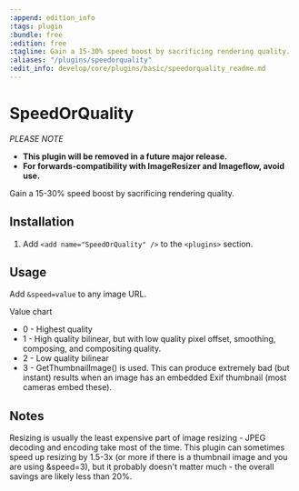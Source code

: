 ```yaml
---
:append: edition_info
:tags: plugin
:bundle: free
:edition: free
:tagline: Gain a 15-30% speed boost by sacrificing rendering quality.
:aliases: "/plugins/speedorquality"
:edit_info: develop/core/plugins/basic/speedorquality_readme.md
---
```


# SpeedOrQuality

*PLEASE NOTE*
* **This plugin will be removed in a future major release.**
* **For forwards-compatibility with ImageResizer and Imageflow, avoid use.**


Gain a 15-30% speed boost by sacrificing rendering quality.


## Installation

1. Add `<add name="SpeedOrQuality" />` to the `<plugins>` section.


## Usage

Add `&speed=value` to any image URL. 

Value chart

* 0 - Highest quality
* 1 - High quality bilinear, but with low quality pixel offset, smoothing, composing, and compositing quality.
* 2 - Low quality bilinear
* 3 - GetThumbnailImage() is used. This can produce extremely bad (but instant) results when an image has an embedded Exif thumbnail (most cameras embed these).

## Notes

Resizing is usually the least expensive part of image resizing - JPEG decoding and encoding take most of the time. This plugin can sometimes speed up resizing by 1.5-3x (or more if there is a thumbnail image and you are using &speed=3), but it probably doesn't matter much - the overall savings are likely less than 20%.
